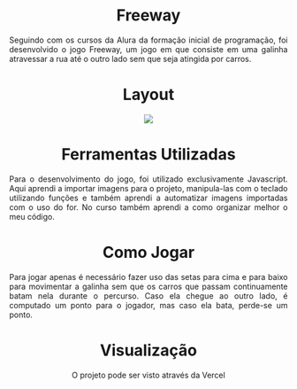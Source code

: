 <h1 align="center">Freeway</h1>

<p align="justify">Seguindo com os cursos da Alura da formação inicial de programação, foi desenvolvido o jogo Freeway, um jogo em que consiste em uma galinha atravessar a rua até o outro lado sem que seja atingida por carros.</p>

<h1 align="center">Layout</h1>

<p align="center"><img src="https://github.com/ismandrade/freeway/assets/134115209/eac23837-3284-409a-9a96-87719ba0fe7a"></p>

<h1 align="center">Ferramentas Utilizadas</h1>

<p align="justify">Para o desenvolvimento do jogo, foi utilizado exclusivamente Javascript. Aqui aprendi a importar imagens para o projeto, manipula-las com o teclado utilizando funções e também aprendi a automatizar imagens importadas com o uso do for. No curso também aprendi a como organizar melhor o meu código.</p>

<h1 align="center">Como Jogar</h1>

<p align="justify">Para jogar apenas é necessário fazer uso das setas para cima e para baixo para movimentar a galinha sem que os carros que passam continuamente batam nela durante o percurso. Caso ela chegue ao outro lado, é computado um ponto para o jogador, mas caso ela bata, perde-se um ponto.</p>

<h1 align="center">Visualização</h1>

<p align="center">O projeto pode ser visto através da <a hrel="https://freeway-beta.vercel.app/">Vercel</a></p>

